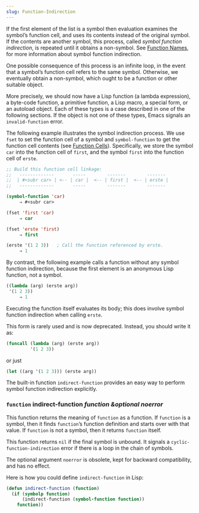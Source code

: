 ```yaml
---
slug: Function-Indirection
---
```


If the first element of the list is a symbol then evaluation examines the symbol’s function cell, and uses its contents instead of the original symbol. If the contents are another symbol, this process, called *symbol function indirection*, is repeated until it obtains a non-symbol. See [Function Names](Function-Names), for more information about symbol function indirection.

One possible consequence of this process is an infinite loop, in the event that a symbol’s function cell refers to the same symbol. Otherwise, we eventually obtain a non-symbol, which ought to be a function or other suitable object.

More precisely, we should now have a Lisp function (a lambda expression), a byte-code function, a primitive function, a Lisp macro, a special form, or an autoload object. Each of these types is a case described in one of the following sections. If the object is not one of these types, Emacs signals an `invalid-function` error.

The following example illustrates the symbol indirection process. We use `fset` to set the function cell of a symbol and `symbol-function` to get the function cell contents (see [Function Cells](Function-Cells)). Specifically, we store the symbol `car` into the function cell of `first`, and the symbol `first` into the function cell of `erste`.

```lisp
;; Build this function cell linkage:
;;   -------------       -----        -------        -------
;;  | #<subr car> | <-- | car |  <-- | first |  <-- | erste |
;;   -------------       -----        -------        -------
```

```lisp
(symbol-function 'car)
     ⇒ #<subr car>
```

```lisp
(fset 'first 'car)
     ⇒ car
```

```lisp
(fset 'erste 'first)
     ⇒ first
```

```lisp
(erste '(1 2 3))   ; Call the function referenced by erste.
     ⇒ 1
```

By contrast, the following example calls a function without any symbol function indirection, because the first element is an anonymous Lisp function, not a symbol.

```lisp
((lambda (arg) (erste arg))
 '(1 2 3))
     ⇒ 1
```

Executing the function itself evaluates its body; this does involve symbol function indirection when calling `erste`.

This form is rarely used and is now deprecated. Instead, you should write it as:

```lisp
(funcall (lambda (arg) (erste arg))
         '(1 2 3))
```

or just

```lisp
(let ((arg '(1 2 3))) (erste arg))
```

The built-in function `indirect-function` provides an easy way to perform symbol function indirection explicitly.

### <span className="tag function">`function`</span> **indirect-function** *function \&optional noerror*

This function returns the meaning of `function` as a function. If `function` is a symbol, then it finds `function`’s function definition and starts over with that value. If `function` is not a symbol, then it returns `function` itself.

This function returns `nil` if the final symbol is unbound. It signals a `cyclic-function-indirection` error if there is a loop in the chain of symbols.

The optional argument `noerror` is obsolete, kept for backward compatibility, and has no effect.

Here is how you could define `indirect-function` in Lisp:

```lisp
(defun indirect-function (function)
  (if (symbolp function)
      (indirect-function (symbol-function function))
    function))
```
